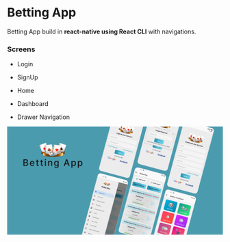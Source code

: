 # Betting App

Betting App build in **react-native using React CLI** with navigations.

### Screens
- Login
- SignUp
- Home
- Dashboard

- Drawer Navigation

![](/screenshots/BettingApp.png)





